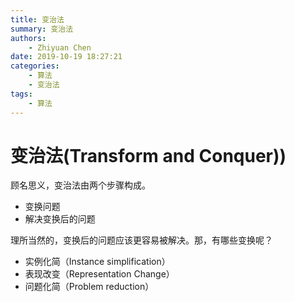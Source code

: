 ```yaml
---
title: 变治法
summary: 变治法
authors:
    - Zhiyuan Chen
date: 2019-10-19 18:27:21
categories: 
    - 算法
    - 变治法
tags:
    - 算法
---
```


# 变治法(Transform and Conquer))

顾名思义，变治法由两个步骤构成。

+ 变换问题
+ 解决变换后的问题

理所当然的，变换后的问题应该更容易被解决。那，有哪些变换呢？

+ 实例化简（Instance simplification）
+ 表现改变（Representation Change）
+ 问题化简（Problem reduction）


